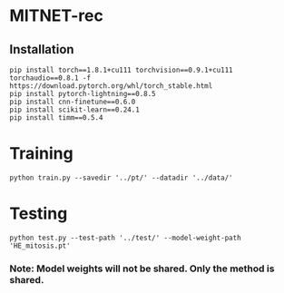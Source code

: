 # MITNET-rec

## Installation

```
pip install torch==1.8.1+cu111 torchvision==0.9.1+cu111 torchaudio==0.8.1 -f https://download.pytorch.org/whl/torch_stable.html
pip install pytorch-lightning==0.8.5
pip install cnn-finetune==0.6.0
pip install scikit-learn==0.24.1
pip install timm==0.5.4
```
# Training

```
python train.py --savedir '../pt/' --datadir '../data/' 
```

# Testing
```
python test.py --test-path '../test/' --model-weight-path 'HE_mitosis.pt' 
```

### Note: Model weights will not be shared. Only the method is shared.
